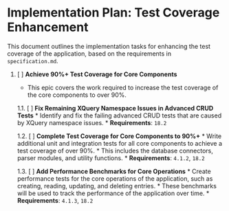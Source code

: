# Implementation Plan: Test Coverage Enhancement

This document outlines the implementation tasks for enhancing the test coverage of the application, based on the requirements in `specification.md`.

1.  [ ] **Achieve 90%+ Test Coverage for Core Components**
    *   This epic covers the work required to increase the test coverage of the core components to over 90%.

    1.1. [ ] **Fix Remaining XQuery Namespace Issues in Advanced CRUD Tests**
        *   Identify and fix the failing advanced CRUD tests that are caused by XQuery namespace issues.
        *   **Requirements**: `18.2`

    1.2. [ ] **Complete Test Coverage for Core Components to 90%+**
        *   Write additional unit and integration tests for all core components to achieve a test coverage of over 90%.
        *   This includes the database connectors, parser modules, and utility functions.
        *   **Requirements**: `4.1.2`, `18.2`

    1.3. [ ] **Add Performance Benchmarks for Core Operations**
        *   Create performance tests for the core operations of the application, such as creating, reading, updating, and deleting entries.
        *   These benchmarks will be used to track the performance of the application over time.
        *   **Requirements**: `4.1.3`, `18.2`
